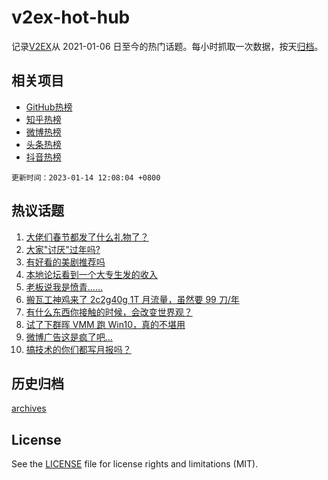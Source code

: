 # v2ex-hot-hub

 记录[V2EX](https://www.v2ex.com/)从 2021-01-06 日至今的热门话题。每小时抓取一次数据，按天[归档](archives)。
 
 ## 相关项目

- [GitHub热榜](https://github.com/lonnyzhang423/github-hot-hub)
- [知乎热榜](https://github.com/lonnyzhang423/zhihu-hot-hub)
- [微博热榜](https://github.com/lonnyzhang423/weibo-hot-hub)
- [头条热榜](https://github.com/lonnyzhang423/toutiao-hot-hub)
- [抖音热榜](https://github.com/lonnyzhang423/douyin-hot-hub)


 `更新时间：2023-01-14 12:08:04 +0800`

## 热议话题

1. [大佬们春节都发了什么礼物了？](https://www.v2ex.com/t/908672)
1. [大家"讨厌"过年吗?](https://www.v2ex.com/t/908695)
1. [有好看的美剧推荐吗](https://www.v2ex.com/t/908716)
1. [本地论坛看到一个大专生发的收入](https://www.v2ex.com/t/908766)
1. [老板说我是愤青……](https://www.v2ex.com/t/908660)
1. [搬瓦工神鸡来了 2c2g40g 1T 月流量，虽然要 99 刀/年](https://www.v2ex.com/t/908759)
1. [有什么东西你接触的时候，会改变世界观？](https://www.v2ex.com/t/908787)
1. [试了下群晖 VMM 跑 Win10，真的不堪用](https://www.v2ex.com/t/908671)
1. [微博广告这是疯了吧…](https://www.v2ex.com/t/908698)
1. [搞技术的你们都写月报吗？](https://www.v2ex.com/t/908702)

## 历史归档

[archives](archives)

## License

See the [LICENSE](LICENSE) file for license rights and limitations (MIT).
